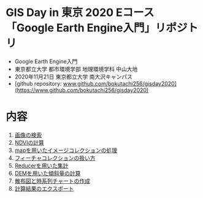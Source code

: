 # GIS Day in 東京 2020 Eコース「Google Earth Engine入門」リポジトリ

* Google Earth Engine入門
* 東京都立大学 都市環境学部 地理環境学科 中山大地
* 2020年11月21日 東京都立大学 南大沢キャンパス
* [github repository: www.github.com/bokutachi256/gisday2020](https://www.github.com/bokutachi256/gisday2020)

# 内容
1. [画像の検索](https://github.com/bokutachi256/gisday2020/blob/main/01%20%E8%A1%9B%E6%98%9F%E7%94%BB%E5%83%8F%E3%81%AE%E6%A4%9C%E7%B4%A2%E3%81%A8%E8%A1%A8%E7%A4%BA.md)
2. [NDVIの計算](https://github.com/bokutachi256/gisday2020/blob/main/02%20NDVI%E3%81%AE%E8%A8%88%E7%AE%97.md)
3. [mapを用いたイメージコレクションの処理](https://github.com/bokutachi256/gisday2020/blob/main/03%20map%E3%82%92%E7%94%A8%E3%81%84%E3%81%9F%E3%82%A4%E3%83%A1%E3%83%BC%E3%82%B8%E3%82%B3%E3%83%AC%E3%82%AF%E3%82%B7%E3%83%A7%E3%83%B3%E3%81%AE%E5%87%A6%E7%90%86.md)
4. [フィーチャコレクションの扱い方](https://github.com/bokutachi256/gisday2020/blob/main/04%20%E3%83%95%E3%82%A3%E3%83%BC%E3%83%81%E3%83%A3%E3%82%B3%E3%83%AC%E3%82%AF%E3%82%B7%E3%83%A7%E3%83%B3%E3%81%AE%E6%89%B1%E3%81%84%E6%96%B9.md)
5. [Reducerを用いた集計](https://github.com/bokutachi256/gisday2020/blob/main/05%20Reducer%E3%82%92%E7%94%A8%E3%81%84%E3%81%9F%E9%9B%86%E8%A8%88.md)
6. [DEMを用いた傾斜量の計算](https://github.com/bokutachi256/gisday2020/blob/main/06%20DEM%E3%82%92%E7%94%A8%E3%81%84%E3%81%9F%E5%82%BE%E6%96%9C%E9%87%8F%E3%81%AE%E8%A8%88%E7%AE%97.md)
7. [散布図と時系列チャートの作成](https://github.com/bokutachi256/gisday2020/blob/main/07%20%E6%95%A3%E5%B8%83%E5%9B%B3%E3%81%A8%E6%99%82%E7%B3%BB%E5%88%97%E3%82%B0%E3%83%A9%E3%83%95%E3%81%AE%E4%BD%9C%E6%88%90.md)
8. [計算結果のエクスポート](https://github.com/bokutachi256/gisday2020/blob/main/08%20%E8%A8%88%E7%AE%97%E7%B5%90%E6%9E%9C%E3%81%AE%E3%82%A8%E3%82%AF%E3%82%B9%E3%83%9D%E3%83%BC%E3%83%88.md)
